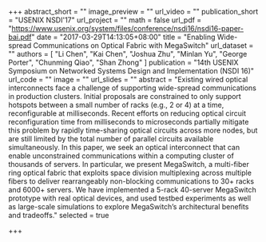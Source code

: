 +++
abstract_short = ""
image_preview = ""
url_video = ""
publication_short = "USENIX NSDI'17"
url_project = ""
math = false
url_pdf = "https://www.usenix.org/system/files/conference/nsdi16/nsdi16-paper-bai.pdf"
date = "2017-03-29T14:13:05+08:00"
title = "Enabling Wide-spread Communications on Optical Fabric with MegaSwitch"
url_dataset = ""
authors = [
  "Li Chen", "Kai Chen", "Joshua Zhu", "Minlan Yu", "George Porter", "Chunming Qiao", "Shan Zhong"
]
publication = "14th USENIX Symposium on Networked Systems Design and Implementation (NSDI 16)"
url_code = ""
image = ""
url_slides = ""
abstract = "Existing wired optical interconnects face a challenge of supporting wide-spread communications in production clusters. Initial proposals are constrained to only support hotspots between a small number of racks (e.g., 2 or 4) at a time, reconfigurable at milliseconds. Recent efforts on reducing optical circuit reconfiguration time from milliseconds to microseconds partially mitigate this problem by rapidly time-sharing optical circuits across more nodes, but are still limited by the total number of parallel circuits available simultaneously. In this paper, we seek an optical interconnect that can enable unconstrained communications within a computing cluster of thousands of servers. In particular, we present MegaSwitch, a multi-fiber ring optical fabric that exploits space division multiplexing across multiple fibers to deliver rearrangeably non-blocking communications to 30+ racks and 6000+ servers. We have implemented a 5-rack 40-server MegaSwitch prototype with real optical devices, and used testbed experiments as well as large-scale simulations to explore MegaSwitch’s architectural benefits and tradeoffs."
selected = true

+++

